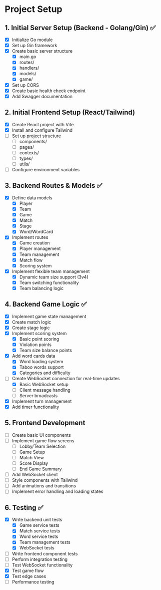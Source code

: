 # Project Setup

## 1. Initial Server Setup (Backend - Golang/Gin) ✅
- [x] Initialize Go module
- [x] Set up Gin framework
- [x] Create basic server structure
  - [x] main.go
  - [x] routes/
  - [x] handlers/
  - [x] models/
  - [x] game/
- [x] Set up CORS
- [x] Create basic health check endpoint
- [x] Add Swagger documentation

## 2. Initial Frontend Setup (React/Tailwind)
- [x] Create React project with Vite
- [x] Install and configure Tailwind
- [ ] Set up project structure
  - [ ] components/
  - [ ] pages/
  - [ ] contexts/
  - [ ] types/
  - [ ] utils/
- [ ] Configure environment variables

## 3. Backend Routes & Models ✅
- [x] Define data models
  - [x] Player
  - [x] Team
  - [x] Game
  - [x] Match
  - [x] Stage
  - [x] Word/WordCard
- [x] Implement routes
  - [x] Game creation
  - [x] Player management
  - [x] Team management
  - [x] Match flow
  - [x] Scoring system
- [x] Implement flexible team management
  - [x] Dynamic team size support (3v4)
  - [x] Team switching functionality
  - [x] Team balancing logic

## 4. Backend Game Logic ✅
- [x] Implement game state management
- [x] Create match logic
- [x] Create stage logic
- [x] Implement scoring system
  - [x] Basic point scoring
  - [x] Violation points
  - [x] Team size balance points
- [x] Add word cards data
  - [x] Word loading system
  - [x] Taboo words support
  - [x] Categories and difficulty
- [ ] Create WebSocket connection for real-time updates
  - [x] Basic WebSocket setup
  - [ ] Client message handling
  - [ ] Server broadcasts
- [x] Implement turn management
- [x] Add timer functionality

## 5. Frontend Development
- [ ] Create basic UI components
- [ ] Implement game flow screens
  - [ ] Lobby/Team Selection
  - [ ] Game Setup
  - [ ] Match View
  - [ ] Score Display
  - [ ] End Game Summary
- [ ] Add WebSocket client
- [ ] Style components with Tailwind
- [ ] Add animations and transitions
- [ ] Implement error handling and loading states

## 6. Testing ✅
- [x] Write backend unit tests
  - [x] Game service tests
  - [x] Match service tests
  - [x] Word service tests
  - [x] Team management tests
  - [x] WebSocket tests
- [ ] Write frontend component tests
- [ ] Perform integration testing
- [ ] Test WebSocket functionality
- [x] Test game flow
- [x] Test edge cases
- [ ] Performance testing 